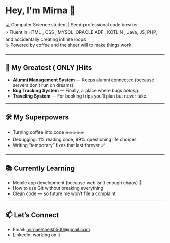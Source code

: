 # Hey, I'm Mirna 👋

💻 Computer Science student | Semi-professional code breaker  
⚡ Fluent in  HTML , CSS , MYSQL ,ORACLE ADF , KOTLIN , Java, JS, PHP, and accidentally creating infinite loops  
☕ Powered by coffee and the sheer will to make things work

---

## 🚀 My Greatest ( ONLY )Hits
- **Alumni Management System** — Keeps alumni connected (because servers don’t run on dreams).  
- **Bug Tracking System** — Finally, a place where bugs *belong*.  
- **Traveling System** — For booking trips you’ll plan but never take.  

---

## 🛠️ My Superpowers
- Turning coffee into code ☕☕☕☕☕  
- Debugging: 1% reading code, 99% questioning life choices 
- Writing “temporary” fixes that last forever 🩹  

---

## 📚 Currently Learning
- Mobile app development (because web isn’t enough chaos) 📱  
- How to use Git without breaking everything  
- Clean code — so future me won’t file a complaint  

---


## 📫 Let’s Connect
- Email: mirnaelsheikh500@gmail.com
- LinkedIn: working on it 
